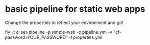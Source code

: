 # basic pipeline for static web apps

Change the properties to reflect your environment and go!

fly -t ci set-pipeline -p simple-web -c pipeline.yml -v "cf-password=YOUR_PASSWORD" -l properties.yml
